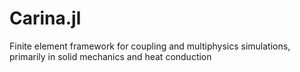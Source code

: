 # Carina.jl
Finite element framework for coupling and multiphysics simulations, primarily in solid mechanics and heat conduction
